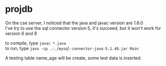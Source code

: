 # projdb

On the cse server, I noticed that the java and javac version are 1.6.0\
I've try to use the sql connector version 5, it's succeed, but it won't work for version 6 and 8

to compile, type `javac *.java`\
to run, type `java -cp .:./mysql-connector-java-5.1.48.jar Main`

A testing table name_age will be create, some test data is inserted.

